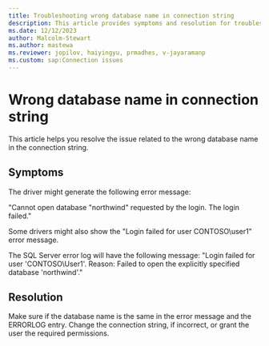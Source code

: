 ```yaml
---
title: Troubleshooting wrong database name in connection string 
description: This article provides symptoms and resolution for troubleshooting the wrong database name in connection string error.
ms.date: 12/12/2023
author: Malcolm-Stewart
ms.author: mastewa
ms.reviewer: jopilov, haiyingyu, prmadhes, v-jayaramanp
ms.custom: sap:Connection issues
---
```


# Wrong database name in connection string

This article helps you resolve the issue related to the wrong database name in the connection string.

## Symptoms

The driver might generate the following error message:

"Cannot open database "northwind" requested by the login. The login failed."

Some drivers might also show the "Login failed for user CONTOSO\user1" error message.

The SQL Server error log will have the following message:
"Login failed for user 'CONTOSO\User1'. Reason: Failed to open the explicitly specified database 'northwind'."

## Resolution

Make sure if the database name is the same in the error message and the ERRORLOG entry. Change the connection string, if incorrect, or grant the user the required permissions.
